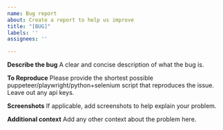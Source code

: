 ```yaml
---
name: Bug report
about: Create a report to help us improve
title: "[BUG]"
labels: ''
assignees: ''

---
```


**Describe the bug**
A clear and concise description of what the bug is.

**To Reproduce**
Please provide the shortest possible puppeteer/playwright/python+selenium script that reproduces the issue. Leave out any api keys.

**Screenshots**
If applicable, add screenshots to help explain your problem.

**Additional context**
Add any other context about the problem here.
